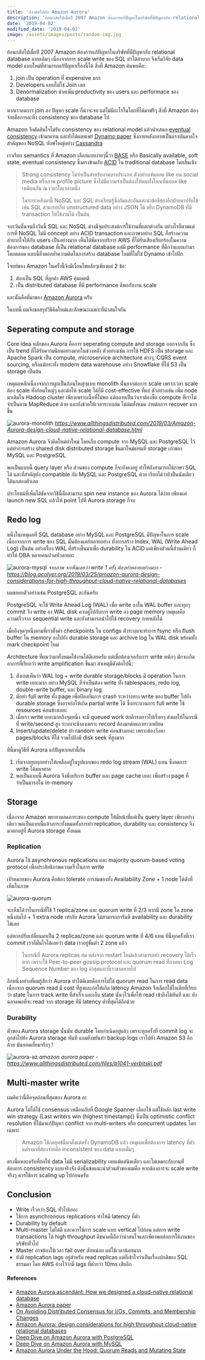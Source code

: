 ```yaml
---
title: 'ก้าวต่อไปกับ Amazon Aurora'
description: 'ย้อนกลับไปเมื่อปี 2007 Amazon ต้องการแก้ปัญหาในบริษัทที่มีปัญหากับ relational database แบบเดิมๆ เนื่องจากการ scale write ของ SQL ทำได้ลำบาก'
date: '2019-04-02'
modified_date: '2019-04-02'
image: /assets/images/posts/random-img.jpg
---
```



ย้อนกลับไปเมื่อปี 2007 Amazon ต้องการแก้ปัญหาในบริษัทที่มีปัญหากับ relational database แบบเดิมๆ เนื่องจากการ scale write ของ SQL ทำได้ลำบาก จึงเริ่มวิจัย data model แบบใหม่ที่สามารถแก้ปัญหาเรื่องนี้ได้ สิ่งที่ Amazon ค้นพบคือ:

1. join เป็น operation ที่ expensive มาก
2. Developers แทบไม่ใช่ Join เลย 
3. Denormalization ช่วยเพิ่ม productivity ของ users และ performace ของ database

หากเราลดการ join ลง ปัญหา scale ก็น่าจะจบ แต่ไม่มีอะไรในโลกที่ได้มาฟรีๆ สิ่งที่ Amazon ต้องจ่ายคือการละทิ้ง consistency ของ database ไป

Amazon จึงตัดสินใจไม่รับ consistency ของ relational model แล้วนำเสนอ [eventual consistency](https://en.wikipedia.org/wiki/Eventual_consistency) เข้ามาแทน และยังได้เผยแพร่ [Dynamo paper](https://www.allthingsdistributed.com/files/amazon-dynamo-sosp2007.pdf) ซึ่งภายหลังกลายเป็นแรงบันดาลใจสำคัญของ NoSQL ยักษ์ใหญ่อย่าง [Cassandra](http://cassandra.apache.org/) 

เราเรียก semantics ที่ Amazon เลือกแบบง่ายๆนี้ว่า [BASE](https://en.wikipedia.org/wiki/Eventual_consistency) หรือ Basically available, soft state, eventual consistency ซึ่งตรงข้ามกับ [ACID](https://en.wikipedia.org/wiki/ACID) ใน traditional database โดยสิ้นเชิง

> Strong consistency ไม่จำเป็นสำหรับงานบางประเภท ตัวอย่างเช่นยอด like บน social media หรือภาพ profile picture ซึ่งไม่มีความจำเป็นต้องให้คนทั้งโลกเห็นยอด like เหมือนกัน ณ​ เวลาใดเวลาหนึ่ง



> ในระยะหลังมานี้  NoSQL และ SQL ต่างเรียนรู้ซึ่งกันและกันและนำข้อดีของอีกฝ่ายมาปรับใช้ เช่น SQL สามารถเก็บ unstructured data อย่าง JSON ได้ หรือ DynamoDB ที่มี transaction ให้ใช้งานได้ เป็นต้น

จากวันนั้นจนถึงวันนี้ SQL และ NoSQL ต่างมีจุดประสงค์การใช้งานที่แตกต่างกัน อย่างไรก็ตามแต่ การที่ NoSQL ไม่มี concept อย่าง ACID transaction และภาษาอย่าง SQL ก็สร้างความลำบากใจให้กับ users เป็นอย่างมาก เห็นได้ชัดจากบริการ AWS ที่ได้รับเสียงเรียกร้องในความต้องการของ database ที่เป็น relational database แต่มี performance ที่ดีกว่าแบบเก่ามาโดยตลอด แบบนี้ยิ่งตอกย้ำความคิดในการสร้าง database ใหม่ที่ไม่ใช่ Dynamo เข้าไปอีก   

โจทย์ของ Amazon ในครั้งนี้จึงมีเงื่อนไขหลักๆเพียงแค่ 2 ข้อ: 

1. ต้องเป็น SQL ที่ลูกค้า AWS คุ้นเคยดี
2. เป็น distributed database ที่มี performance ดีพอกับงาน scale

และนั้นคือที่มาของ [Amazon Aurora](https://aws.amazon.com/rds/aurora) ครับ

ในบทนี้ ผมจึงขอสรุปวิธีคิดใหม่และลักษณะเฉพาะที่น่าสนใจกัน

## Seperating compute and storage
Core idea หลักของ Aurora คือการ seperating compute and storage ออกจากกัน ซึ่งเป็น trend ที่ได้รับความนิยมอย่างมากในช่วงหลัง ตัวอย่างเช่น การใช้ HDFS เป็น storage และ Apache Spark เป็น compute, microservice architecture ต่างๆ, CQRS event sourcing, หรือแม้กระทั่ง modern data warehouse อย่าง Snowflake ที่ใช้ S3 เป็น storage เป็นต้น

เหตุผลหลักเนื่องจากการผูกเป็นก้อนใหญ่ๆแบบ monolith นั้นยากต่อการ scale เพราะเวลา scale ต้อง scale  ทั้งก้อนใหญ่ๆ และต่อให้ scale ได้ก็มี cost-effective ที่แย่ ตัวอย่างเช่น เพิ่ม node มาเติมใน Hadoop cluster เพียงเพราะเนื้อที่ไม่พอ แต่กลายเป็นว่าเราต้องซื้อ compute ที่เราไม่จำเป็นตาม MapReduce ด้วย และยังช่วยให้เวลาระบบล่ม ไม่ล่มทั้งหมด ง่ายต่อการ recover มากขึ้น

![aurora-monolith](@@baseUrl@@/assets/images/posts/aurora-monolith.png)
*https://www.allthingsdistributed.com/2019/03/Amazon-Aurora-design-cloud-native-relational-database.html*


Amazon Aurora จึงคิดใหม่ทำใหม่ โดยเก็บ compute จาก MySQL และ PostgreSQL ไว้  แต่ทำการสร้าง shared disk distributed storage ขึ้นมาใหม่แทนที่ storage เก่าของ MySQL และ PostgreSQL 

พอเป็นแบบนี้ query layer หรือ ส่วนของ compute ก็จะยังคงอยู่ ทำให้ยังสามารถใช้ภาษา SQL ได้ และที่สำคัญยัง compatible กับ MySQL และ PostgreSQL ด้วย เรียกได้ว่ายิงปืนนัดเดียวได้นกสองตัวเลย

ประโยชน์ที่เห็นได้ชัดจากวิธีนี้คือสามารถ spin new instance ของ Aurora ได้ง่าย เพียงแค่ launch new SQL แล้วให้ point ไปที่ Aurora storage ก็จบ

## Redo log

หนึ่งในเหตุผลที่ SQL database อย่าง MySQL และ PostgreSQL มีปัญหาในการ scale เนื่องจากการ write ของ SQL นั้นต้องแคร์หลายอย่าง ทั้งการสร้าง Index, WAL (Write Ahead Log) เป็นต้น  อย่างเรื่อง WAL ที่สร้างขึ้นมาเพื่อ durability ใน ACID  แค่เพียงส่วนนี้ส่วนเดียว ก็ทำให้ DBA หลายคนปวดหัวตายละ


![aurora-mysql](@@baseUrl@@/assets/images/posts/aurora-mysql.webp)
*จากภาพ จะเห็นเลยว่า write 1 ครั้ง ต้องทำหลายอย่างมาก - https://blog.acolyer.org/2019/03/25/amazon-aurora-design-considerations-for-high-throughput-cloud-native-relational-databases*


ผมขอยกตัวอย่างเช่น PostgreSQL ละกันครับ

PostgreSQL จะใช้ Write Ahead Log (WAL) เพื่อ write ลงใน WAL buffer และทุกๆ commit จึง write ลง WAL disk ควบคู่ไปกับการ write ลง page memory เหตุผลคือความเร็วจาก sequential write และยังสามารถนำไปใช้ recovery ภายหลังได้

เมื่อถึงจุดๆหนึ่งตามที่เราตั้งค่า checkpoints ใน configs  ตัวระบบจะทำการ fsync หรือ flush buffer ใน memory ลงไปยัง durable storage และ archive log ใน WAL disk พร้อมทั้ง mark checkpoint ใหม่

Architecture ที่ผมว่ามาทั้งหมดใช้งานได้ดีเลยครับ แต่เมื่อต้องเจอกับการ write หนักๆ มักจะเกิดอาการที่เรียกว่า write amplification ขึ้นมา สาเหตุมีดังต่อไปนี้:

1. สังเกตเห็นว่า WAL log + write durable storage/blocks มี operation ในการ write เยอะมาก อย่าง MySQL ที่จำเป็นต้อง write ทั้ง tablespaces, redo log, double-write buffer, และ binary log
2. มักทำ full write ทั้ง page เพื่อป้องกันการ crash ระหว่างทาง write ของ buffer ไปยัง durable storage ซึ่งอาจก่อให้เกิด partial write ได้ ซึ่งกระบวนการ full write ใช้ resources ค่อนข้างเยอะ
3. เมื่อเรา write เยอะมากถึงจุดหนึ่ง จะมี queued work ต่อคิวรอยาวไปเรื่อยๆ ส่งผลให้ในกรณีที่ write/second สูง ระบบจะช้าลงเพราะ record ต้องมาต่อแถวยาวเหยียด
4. Insert/update/delete ทำ random write ค่อนข้างเยอะ เพราะต้องวิ่งหา pages/blocks ที่ใช่ รวมไปถึงมี disk seek ที่สูงมาก

ทีนี้มาดูวิธีที่ Aurora แก้ปัญหาเหล่านี้กัน

1. เริ่มจากยุบทุกอย่างให้เหลืออยู่ในรูปแบบของ redo log stream (WAL) แทน ซึ่งลดการ write ได้มหาศาล
2. พอเป็นแบบนี้ Aurora จึงพึ่งบริการ buffer และ page cache เยอะ เพื่อสร้าง page ที่จำเป็นมารอใน in-memory


## Storage

เนื่องจาก Amazon พยายามลดภาระของ compute ให้มีหน้าที่แค่เป็น query layer เพียงอย่างเดียว พอเป็นแบบนี้แล้วภาระทั้งหมดทั้งการทำ replication, durability และ consistency จึงมาตกอยู่ที่ Aurora storage ทั้งหมด 

### Replication
Aurora ใช้ asynchronous replications และ  majority quorum-based voting protocol เพื่อประสิทธิภาพความเร็วในการ write

เป้าหมายของ Aurora คือต้อง tolerate การล่มของทั้ง Availability Zone + 1 node ได้ดังที่เห็นในภาพ

![aurora-quorum](@@baseUrl@@/assets/images/posts/aurora-quorum.png)

จะเห็นได้ว่าในกรณีที่ใช้ 1 replica/zone  และ quorum write ที่ 2/3 หากมี zone ใด zone หนึ่งล่มไป + 1 extra node เท่ากับ Aurora ไม่สามารถการันตี availability และ durability ได้เลย

แต่หากปรับเปลี่ยนมาเป็น 2 replicas/zone และ quorum write ที่ 4/6 แทน ทีนี้ทุกครั้งที่เรา commit เราก็มั่นใจได้เลยว่า data เราอยู่ขั้นต่ำ 2 zone แล้ว 

> ในกรณีที่ Aurora replicas ล่ม หลังจาก restart ใหม่แล้วสามารถทำ recovery ได้เร็วมาก เพราะใช้ Peer-to-peer gossip protocol และ quorum read
ที่ถามหา Log Sequence Number ของ log ล่าสุดและที่เราขาดหายไป

อีกหนึ่งอย่างที่ผมรู้สึกว่า Aurora ทำได้ดีเลยคือการไม่ใช่ quorum read ในการ read data เนื่องจาก quorum read มี cost ที่สูงและก่อให้เกิด latency  Amazon จึงเลือกใช้ไอเดียที่เรียกว่า state ในการ track write ที่สำเร็จ และเก็บ state นั้นๆไว้เพื่อให้ read เข้าถึงได้ทันที และ ยังฉลาดพอที่จะ read จาก storage ที่มี latency ต่ำที่สุดได้อีกด้วย

### Durability
ตัวของ Aurora storage นั้นมัน durable โดยกำเนิดอยู่แล้ว เพราะทุกครั้งที่ commit log จะถูกส่งไปยัง Aurora storage ทันที แถมยังขยันทำ backup logs เราไปยัง Amazon S3 อีกด้วย มันยอดเยี่ยมจริงๆ !


![aurora-az](@@baseUrl@@/assets/images/posts/aurora-az.png)
*amazon aurora paper - https://www.allthingsdistributed.com/files/p1041-verbitski.pdf*


## Multi-master write
ผมคิดว่านี้คือจุดอ่อนที่สุดของ Aurora ละ

Aurora ไม่ได้ใช้ consensus เหมือนกับที่ Google Spanner เลือกใช้ แต่ใช้หลัก last write win strategy (Last writers win (highest timestamp)) ซึ่งเป็น optimistic conflict resolution ที่ใช้มาแก้ปัญหา conflict จาก multi-writers หรือ concurrent updates โดยเฉพาะ

> Amazon ใช้กลยุทธ์นี้มาตั้งแต่ครั้ง DynamoDB แล้ว เหตุผลเพื่อต้องการ latency ที่ต่ำ แต่ราคาที่ต้องจ่ายคือ inconsistent ของ data แบบเต็มๆ 

ตรงนี้แหละครับที่ก่อให้ data ไม่มี serializability เลยแม้แต่นิดเดียว และไม่เหมาะกับงานที่ต้องการ consistency แบบจริงจัง ดังนั้นข้อแนะนำส่วนตัวของผมคือ หากต้องการจะ scale write จริงๆ ควรใช้การ scaling up ไปก่อนครับ


## Conclusion

* Write เร็วกว่า SQL ทั่วไปเยอะ
* ใช้การ asynchronous replications ทำให้มี latency ที่ต่ำ
* Durability by default
* Multi-master ไม่ได้ดี และควรใช้การ scale แบบ vertical ไปก่อน แต่การ write transactions ได้ high throughput ดีขนาดนี้ถือว่าน่าสนใจและเพียงพอต่อการใช้งานของบริษัททั่วไป
* Master อาจต้องใช้เวลา fail over สักหน่อย แต่ใช้เวลาน้อยมาก
* ยังมี replication lags อยู่สำหรับ read replicas  แต่ก็เข้าใจว่าเป็นเรื่องปกติของ SQL ธรรมดา โดย AWS อ้างไว้ว่ามี lags ที่ต่ำกว่า 10ms เสียอีก


#### References

* [Amazon Aurora ascendant: How we designed a cloud-native relational database](https://www.allthingsdistributed.com/2019/03/Amazon-Aurora-design-cloud-native-relational-database.html)
* [Amazon Aurora paper](https://www.allthingsdistributed.com/files/p1041-verbitski.pdf)
* [On Avoiding Distributed Consensus for I/Os, Commits, and Membership Changes](https://dl.acm.org/citation.cfm?id=3183713.3196937)
* [Amazon Aurora: design considerations for high throughput cloud-native relational databases](https://blog.acolyer.org/2019/03/25/amazon-aurora-design-considerations-for-high-throughput-cloud-native-relational-databases/)
* [Deep Dive on Amazon Aurora with PostgreSQL](https://www.youtube.com/watch?v=3PshvYmTv9M)
* [Deep Dive on Amazon Aurora with MySQL](https://www.youtube.com/watch?v=U42mC_iKSBg)
* [Amazon Aurora Under the Hood: Quorum Reads and Mutating State](https://aws.amazon.com/blogs/database/amazon-aurora-under-the-hood-quorum-reads-and-mutating-state/)




